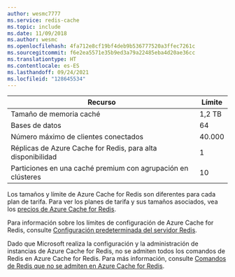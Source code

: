 ```yaml
---
author: wesmc7777
ms.service: redis-cache
ms.topic: include
ms.date: 11/09/2018
ms.author: wesmc
ms.openlocfilehash: 4fa712e8cf19bf4deb9b536777520a3ffec7261c
ms.sourcegitcommit: f6e2ea5571e35b9ed3a79a22485eba4d20ae36cc
ms.translationtype: HT
ms.contentlocale: es-ES
ms.lasthandoff: 09/24/2021
ms.locfileid: "128645534"
---
```

| Recurso | Límite |
| --- | --- |
| Tamaño de memoria caché |1,2 TB |
| Bases de datos |64 |
| Número máximo de clientes conectados |40.000 |
| Réplicas de Azure Cache for Redis, para alta disponibilidad |1 |
| Particiones en una caché premium con agrupación en clústeres |10 |

Los tamaños y límite de Azure Cache for Redis son diferentes para cada plan de tarifa. Para ver los planes de tarifa y sus tamaños asociados, vea los [precios de Azure Cache for Redis](https://azure.microsoft.com/pricing/details/cache/).

Para información sobre los límites de configuración de Azure Cache for Redis, consulte [Configuración predeterminada del servidor Redis](../cache-configure.md#default-redis-server-configuration).

Dado que Microsoft realiza la configuración y la administración de instancias de Azure Cache for Redis, no se admiten todos los comandos de Redis en Azure Cache for Redis. Para más información, consulte [Comandos de Redis que no se admiten en Azure Cache for Redis](../cache-configure.md#redis-commands-not-supported-in-azure-cache-for-redis).
